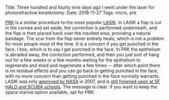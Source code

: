 Title: Three hundred and fourty nine days ago I went under the laser for photorefractive keratectomy.
Date: 2018-11-27
Tags: micro, prk

[PRK](https://en.wikipedia.org/wiki/Photorefractive_keratectomy) is a similar procedure to the more popular [LASIK](https://en.wikipedia.org/wiki/LASIK). In LASIK a flap is cut in the cornea and set aside, the correction is performed underneath, and the flap is then placed back over the insulted area, providing a natural bandage. The scar from the flap never entirely heals, which is not a problem for most people most of the time. It is a concern if you get punched in the face. I box, which is to say I get punched in the face. In PRK the epithelium is abraded away, the correction performed, and then you just sort of hang out for a few weeks or a few months waiting for the epithelium to regenerate and shed and regenerate a few times -- after which point there is no residual effects and you can go back to getting punched in the face, with no more concern than getting punched in the face normally warrants. LASIK was only [approved by NASA](https://www.wired.com/2007/09/nasa-approves-a/) in 2007, and is [still frowned upon at SF HALO and SCUBA schools](http://winn.amedd.army.mil/HealthcareServices/SitePages/Refractive%20Surgery%20Program.aspx). The message is clear: if you want to keep the space marine option available, opt for PRK.
